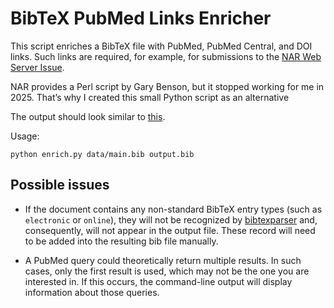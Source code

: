 # BibTeX PubMed Links Enricher

This script enriches a BibTeX file with PubMed, PubMed Central, and DOI links. Such links are required, for example, for submissions to the [NAR Web Server Issue](https://academic.oup.com/nar/pages/submission_webserver). 

NAR provides a Perl script by Gary Benson, but it stopped working for me in 2025. That’s why I created this small Python script as an alternative

The output should look similar to [this](data/NAR_urls_in_reference_list_for_LaTeX.pdf).

Usage:

```
python enrich.py data/main.bib output.bib
```

## Possible issues

- If the document contains any non-standard BibTeX  entry types (such as `electronic` or `online`), they will not be recognized by [bibtexparser](https://pypi.org/project/bibtexparser/) and, consequently, will not appear in the output file. These record will need to be added into the resulting bib file manually.

- A PubMed query could theoretically return multiple results. In such cases, only the first result is used, which may not be the one you are interested in. If this occurs, the command-line output will display information about those queries.
